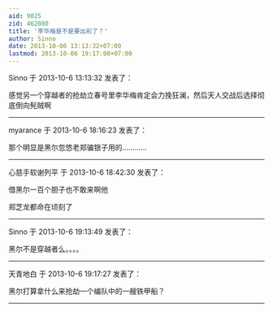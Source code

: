 ```yaml
---
aid: 9025
zid: 462080
title: '李华梅是不是要出彩了？'
author: Sinno
date: 2013-10-06 13:13:32+07:00
lastmod: 2013-10-06 19:17:00+07:00
---
```


Sinno 于 2013-10-6 13:13:32 发表了：

感觉另一个穿越者的抢劫立春号里李华梅肯定会力挽狂澜，然后天人交战后选择彻底倒向髡贼啊

---------

myarance 于 2013-10-6 18:16:23 发表了：

那个明显是黑尔忽悠老郑骗银子用的............

---------

心慈手软谢列平 于 2013-10-6 18:42:30 发表了：

借黑尔一百个胆子也不敢来啊他

郑芝龙都命在顷刻了

---------

Sinno 于 2013-10-6 19:13:49 发表了：

黑尔不是穿越者么。。。。

---------

天青地白 于 2013-10-6 19:17:27 发表了：

黑尔打算拿什么来抢劫一个编队中的一艘铁甲船？

---------

